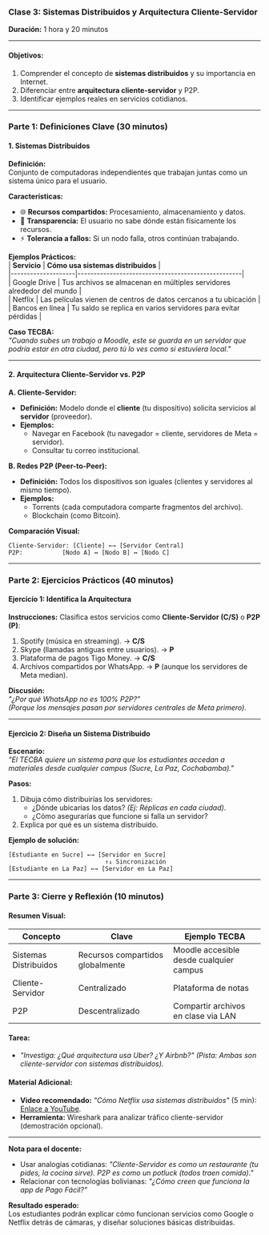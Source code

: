 ### **Clase 3: Sistemas Distribuidos y Arquitectura Cliente-Servidor**  
**Duración:** 1 hora y 20 minutos  

---

#### **Objetivos:**  
1. Comprender el concepto de **sistemas distribuidos** y su importancia en Internet.  
2. Diferenciar entre **arquitectura cliente-servidor** y P2P.  
3. Identificar ejemplos reales en servicios cotidianos.  

---

### **Parte 1: Definiciones Clave (30 minutos)**  

#### **1. Sistemas Distribuidos**  
**Definición:**  
Conjunto de computadoras independientes que trabajan juntas como un sistema único para el usuario.  

**Características:**  
- 🌐 **Recursos compartidos:** Procesamiento, almacenamiento y datos.  
- 🔄 **Transparencia:** El usuario no sabe dónde están físicamente los recursos.  
- ⚡ **Tolerancia a fallos:** Si un nodo falla, otros continúan trabajando.  

**Ejemplos Prácticos:**  
| **Servicio**       | **Cómo usa sistemas distribuidos**                  |  
|--------------------|---------------------------------------------------|  
| Google Drive       | Tus archivos se almacenan en múltiples servidores alrededor del mundo |  
| Netflix            | Las películas vienen de centros de datos cercanos a tu ubicación |  
| Bancos en línea    | Tu saldo se replica en varios servidores para evitar pérdidas |  

**Caso TECBA:**  
*"Cuando subes un trabajo a Moodle, este se guarda en un servidor que podría estar en otra ciudad, pero tú lo ves como si estuviera local."*  

---

#### **2. Arquitectura Cliente-Servidor vs. P2P**  

**A. Cliente-Servidor:**  
- **Definición:** Modelo donde el **cliente** (tu dispositivo) solicita servicios al **servidor** (proveedor).  
- **Ejemplos:**  
  - Navegar en Facebook (tu navegador = cliente, servidores de Meta = servidor).  
  - Consultar tu correo institucional.  

**B. Redes P2P (Peer-to-Peer):**  
- **Definición:** Todos los dispositivos son iguales (clientes y servidores al mismo tiempo).  
- **Ejemplos:**  
  - Torrents (cada computadora comparte fragmentos del archivo).  
  - Blockchain (como Bitcoin).  

**Comparación Visual:**  
```  
Cliente-Servidor: [Cliente] ←→ [Servidor Central]  
P2P:           [Nodo A] ↔ [Nodo B] ↔ [Nodo C]  
```  

---

### **Parte 2: Ejercicios Prácticos (40 minutos)**  

#### **Ejercicio 1: Identifica la Arquitectura**  
**Instrucciones:** Clasifica estos servicios como **Cliente-Servidor (C/S)** o **P2P (P)**:  
1. Spotify (música en streaming). → **C/S**  
2. Skype (llamadas antiguas entre usuarios). → **P**  
3. Plataforma de pagos Tigo Money. → **C/S**  
4. Archivos compartidos por WhatsApp. → **P** (aunque los servidores de Meta median).  

**Discusión:**  
*"¿Por qué WhatsApp no es 100% P2P?"*  
*(Porque los mensajes pasan por servidores centrales de Meta primero).*  

---

#### **Ejercicio 2: Diseña un Sistema Distribuido**  
**Escenario:**  
*"El TECBA quiere un sistema para que los estudiantes accedan a materiales desde cualquier campus (Sucre, La Paz, Cochabamba)."*  

**Pasos:**  
1. Dibuja cómo distribuirías los servidores:  
   - ¿Dónde ubicarías los datos? *(Ej: Réplicas en cada ciudad)*.  
   - ¿Cómo asegurarías que funcione si falla un servidor?  
2. Explica por qué es un sistema distribuido.  

**Ejemplo de solución:**  
```  
[Estudiante en Sucre] ←→ [Servidor en Sucre]  
                           ↑↓ Sincronización  
[Estudiante en La Paz] ←→ [Servidor en La Paz]  
```  

---

### **Parte 3: Cierre y Reflexión (10 minutos)**  

#### **Resumen Visual:**  
| **Concepto**         | **Clave**                          | **Ejemplo TECBA**              |  
|----------------------|-----------------------------------|--------------------------------|  
| Sistemas Distribuidos | Recursos compartidos globalmente  | Moodle accesible desde cualquier campus |  
| Cliente-Servidor     | Centralizado                     | Plataforma de notas            |  
| P2P                  | Descentralizado                  | Compartir archivos en clase via LAN |  

#### **Tarea:**  
- *"Investiga: ¿Qué arquitectura usa Uber? ¿Y Airbnb?"* *(Pista: Ambas son cliente-servidor con sistemas distribuidos).*  

#### **Material Adicional:**  
- **Video recomendado:** *"Cómo Netflix usa sistemas distribuidos"* (5 min): [Enlace a YouTube](https://youtu.be/ejemplo).  
- **Herramienta:** Wireshark para analizar tráfico cliente-servidor (demostración opcional).  

---

**Nota para el docente:**  
- Usar analogías cotidianas: *"Cliente-Servidor es como un restaurante (tu pides, la cocina sirve). P2P es como un potluck (todos traen comida)."*  
- Relacionar con tecnologías bolivianas: *"¿Cómo creen que funciona la app de Pago Fácil?"*  

**Resultado esperado:**  
Los estudiantes podrán explicar cómo funcionan servicios como Google o Netflix detrás de cámaras, y diseñar soluciones básicas distribuidas.